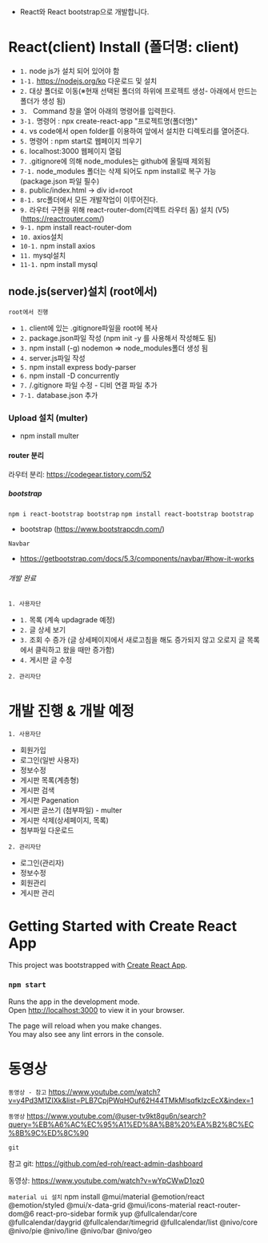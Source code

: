 - React와 React bootstrap으로 개발합니다.

# React(client) Install (폴더명: client)
- `1.` node js가 설치 되어 있어야 함
- `1-1.` https://nodejs.org/ko 다운로드 및 설치
- `2.` 대상 폴더로 이동(※현재 선택된 폴더의 하위에 프로젝트 생성- 아래에서 만드는 폴더가 생성 됨)
- `3. ` Command 창을 열어 아래의 명령어를 입력한다.
- `3-1.` 명령어 : npx create-react-app "프로젝트명(폴더명)"
- `4.` vs code에서 open folder를 이용하여 앞에서 설치한 디렉토리를 열어준다.
- `5.` 명령어 : npm start로 웹페이지 띄우기
- `6.` localhost:3000 웹페이지 열림
- `7.` .gitignore에 의해 node_modules는 github에 올릴때 제외됨
- `7-1.` node_modules 폴더는 삭제 되어도 npm install로 복구 가능 (package.json 파일 필수)
- `8.` public/index.html -> div id=root
- `8-1.` src폴더에서 모든 개발작업이 이루어진다.
- `9.` 라우터 구현을 위해 react-router-dom(리액트 라우터 돔) 설치 (V5) (https://reactrouter.com/)
- `9-1.` npm install react-router-dom
- `10.` axios설치
- `10-1.` npm install axios
- `11.` mysql설치
- `11-1.` npm install mysql

## node.js(server)설치 (root에서)
`root에서 진행`
- `1.` client에 있는 .gitignore파일을 root에 복사
- `2.` package.json파일 작성 (npm init -y 를 사용해서 작성해도 됨)
- `3.` npm install (-g) nodemon => node_modules폴더 생성 됨
- `4.` server.js파일 작성
- `5.` npm install express body-parser
- `6.` npm install -D concurrently
- `7.` /.gitignore 파일 수정 - 디비 연결 파일 추가
- `7-1.` database.json 추가

### Upload 설치 (multer)
- npm install multer

#### router 분리
라우터 분리: https://codegear.tistory.com/52

##### bootstrap
`npm i react-bootstrap bootstrap`
`npm install react-bootstrap bootstrap`

- bootstrap (https://www.bootstrapcdn.com/)

`Navbar`
- https://getbootstrap.com/docs/5.3/components/navbar/#how-it-works


###### 개발 완료
`1. 사용자단`
- `1.` 목록 (계속 updagrade 예정)
- `2.` 글 상세 보기
- `3.` 조회 수 증가 (글 상세페이지에서 새로고침을 해도 증가되지 않고 오로지 글 목록에서 클릭하고 왔을 때만 증가함)
- `4.` 게시판 글 수정

`2. 관리자단`


# 개발 진행 & 개발 예정
`1. 사용자단`
- 회원가입
- 로그인(일반 사용자)
- 정보수정
- 게시판 목록(계층형)
- 게시판 검색
- 게시판 Pagenation
- 게시판 글쓰기 (첨부파일) - multer
- 게시판 삭제(상세페이지, 목록)
- 첨부파일 다운로드

`2. 관리자단`
- 로그인(관리자)
- 정보수정
- 회원관리
- 게시판 관리


# Getting Started with Create React App

This project was bootstrapped with [Create React App](https://github.com/facebook/create-react-app).

### `npm start`

Runs the app in the development mode.\
Open [http://localhost:3000](http://localhost:3000) to view it in your browser.

The page will reload when you make changes.\
You may also see any lint errors in the console.


# 동영상
`동영상 - 참고`
https://www.youtube.com/watch?v=y4Pd3M1ZIXk&list=PLB7CpjPWqHOuf62H44TMkMIsqfkIzcEcX&index=1


`동영상`
https://www.youtube.com/@user-tv9kt8gu6n/search?query=%EB%A6%AC%EC%95%A1%ED%8A%B8%20%EA%B2%8C%EC%8B%9C%ED%8C%90

`git`



참고 git: 
https://github.com/ed-roh/react-admin-dashboard

동영상: 
https://www.youtube.com/watch?v=wYpCWwD1oz0



`material ui 설치`
npm install @mui/material @emotion/react @emotion/styled @mui/x-data-grid @mui/icons-material react-router-dom@6 react-pro-sidebar formik yup @fullcalendar/core @fullcalendar/daygrid @fullcalendar/timegrid @fullcalendar/list @nivo/core @nivo/pie @nivo/line @nivo/bar @nivo/geo
